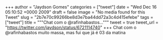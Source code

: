 
+++
author = "Jaydson Gomes"
categories = ["tweet"]
date = "Wed Dec 16 05:10:52 +0000 2009"
draft = false
image = "No media found for this Tweet"
slug = "2b7e70c99266be8d3e7ba44dd72a3c4d415efebe"
tags = ["tweet"]
title = """Chat com o @rafinhabastos..."""
tweet = true
tweet_url = "https://twitter.com/jaydson/status/6721114740"
+++
Chat com o @rafinhabastos muito massa, mas fui que já é 03 da matina
